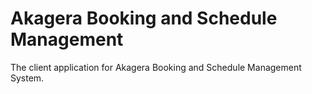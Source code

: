 # Akagera Booking and Schedule Management
The client application for Akagera Booking and Schedule Management System.
